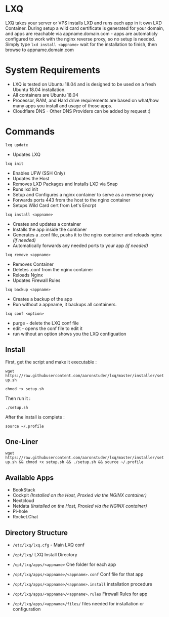 # LXQ

LXQ takes your server or VPS installs LXD and runs each app in it own LXD Container. During setup a wild card certificate is generated for your domain, and apps are reachable via appname.domain.com - apps are automaticly configured to work with the nginx reverse proxy, so no setup is needed. Simply type `lxd install <appname>` wait for the installation to finish, then browse to appname.domain.com 

# System Requirements

* LXQ is tested on Ubuntu 18.04 and is designed to be used on a fresh Ubuntu 18.04 installation.
* All containers are Ubuntu 18.04
* Processor, RAM, and Hard drive requirements are based on what/how many apps you install and usage of those apps.
* Cloudflare DNS - Other DNS Providers can be added by request :)

# Commands

`lxq update`

* Updates LXQ

`lxq init`

* Enables UFW (SSH Only)
* Updates the Host
* Removes LXD Packages and Installs LXD via Snap
* Runs lxd init
* Setup and Configures a nginx container to serve as a reverse proxy
* Forwards ports 443 from the host to the nginx container
* Setups Wild Card cert from Let's Encrpt

`lxq install <appname>`

* Creates and updates a container
* Installs the app inside the contianer
* Generates a .conf file, pushs it to the nginx container and reloads nginx *(if needed)*
* Automatically forwards any needed ports to your app *(if needed)*

`lxq remove <appname>`

* Removes Container
* Deletes .conf from the nginx container
* Reloads Nginx
* Updates Firewall Rules

`lxq backup <appname>`

* Creates a backup of the app
* Run without a appname, it backups all containers.

`lxq conf <option>`
* purge - delete the LXQ conf file
* edit - opens the conf file to edit it
* run without an option shows you the LXQ configuation

## Install

First, get the script and make it executable :

`wget https://raw.githubusercontent.com/aaronstuder/lxq/master/installer/setup.sh`

`chmod +x setup.sh`

Then run it :

`./setup.sh`

After the install is complete :

`source ~/.profile`

## One-Liner

`wget https://raw.githubusercontent.com/aaronstuder/lxq/master/installer/setup.sh && chmod +x setup.sh && ./setup.sh && source ~/.profile`

## Available Apps

* BookStack
* Cockpit *(Installed on the Host, Proxied via the NGINX container)*
* Nextcloud
* Netdata *(Installed on the Host, Proxied via the NGINX container)*
* Pi-hole
* Rocket.Chat

## Directory Structure

* `/etc/lxq/lxq.cfg` - Main LXQ conf

* `/opt/lxq/` LXQ Install Directory

* `/opt/lxq/apps/<appname>` One folder for each app

* `/opt/lxq/apps/<appname>/<appname>.conf` Conf file for that app

* `/opt/lxq/apps/<appname>/<appname>.install` installation procedure

* `/opt/lxq/apps/<appname>/<appname>.rules` Firewall Rules for app

* `/opt/lxq/apps/<appname>/files/` files needed for installation or configuration

